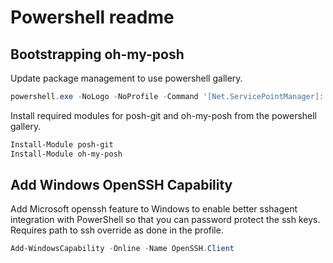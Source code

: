 # Powershell readme

## Bootstrapping oh-my-posh

Update package management to use powershell gallery.

```powershell
powershell.exe -NoLogo -NoProfile -Command '[Net.ServicePointManager]::SecurityProtocol = [Net.SecurityProtocolType]::Tls12; Install-Module -Name PackageManagement -Force -MinimumVersion 1.4.6 -Scope CurrentUser -AllowClobber -Repository PSGallery'
```

Install required modules for posh-git and oh-my-posh from the powershell gallery.

```powershell
Install-Module posh-git
Install-Module oh-my-posh
```

## Add Windows OpenSSH Capability

Add Microsoft openssh feature to Windows to enable better sshagent integration with PowerShell so that you can password protect the ssh keys. Requires path to ssh override as done in the profile.

```powershell
Add-WindowsCapability -Online -Name OpenSSH.Client
```
